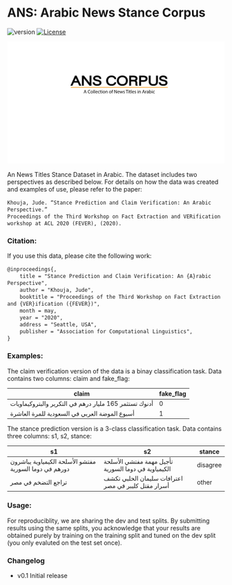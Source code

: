 ANS: Arabic News Stance Corpus
=========================
![version](https://img.shields.io/badge/version-v0.1-blue) [![License](https://img.shields.io/badge/License-Apache%202.0-blue.svg)](https://opensource.org/licenses/Apache-2.0)

![cover](ans.png)

An News Titles Stance Dataset in Arabic.  The dataset includes two perspectives as described below.  For details on how the data was created and examples of use, please refer to the paper:

```
Khouja, Jude. “Stance Prediction and Claim Verification: An Arabic Perspective.” 
Proceedings of the Third Workshop on Fact Extraction and VERification workshop at ACL 2020 (FEVER), (2020).
```

### Citation:
If you use this data, please cite the following work:

```
@inproceedings{,
    title = "Stance Prediction and Claim Verification: An {A}rabic Perspective", 
    author = "Khouja, Jude",
    booktitle = "Proceedings of the Third Workshop on Fact Extraction and {VER}ification ({FEVER})",
    month = may,
    year = "2020",
    address = "Seattle, USA",
    publisher = "Association for Computational Linguistics",
}

```

### Examples:

The claim verification version of the data is a binay classification task.  Data contains two columns: claim and fake_flag:

| claim | fake_flag |
|---|---|
|أدنوك تستثمر 165 مليار درهم في التكرير والبتروكيماويات|0|
|أسبوع الموضة العربي في السعودية للمرة العاشرة|1|


The stance prediction version is a 3-class classification task. Data contains three columns: s1, s2, stance:

| s1 | s2 | stance|
|---|---|---|
|مفتشو الأسلحة الكيمياوية يباشرون دورهم في دوما السورية|تأجيل مهمة مفتشي الأسلحة الكيمياوية في دوما السورية|disagree|
|تراجع التضخم في مصر|اعترافات سليمان الحلبي تكشف أسرار مقتل كليبر في مصر|other|

### Usage:
For reproduciblity, we are sharing the dev and test splits. By submitting results using the same splits, you acknowledge that your results are obtained purely by training on the training split and tuned on the dev split (you only evaluted on the test set once).

### Changelog
- v0.1 Initial release
